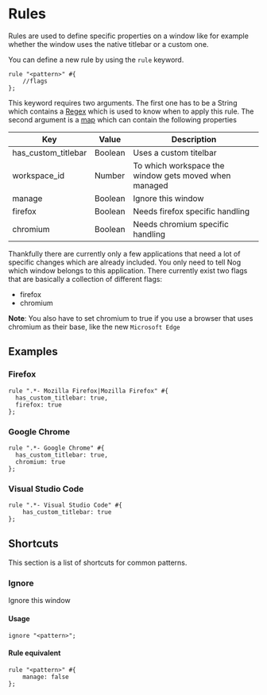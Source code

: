 # Rules

Rules are used to define specific properties on a window like for example whether the window uses the native titlebar or a custom one.

You can define a new rule by using the `rule` keyword.

```nog
rule "<pattern>" #{
    //flags
};
```

This keyword requires two arguments. The first one has to be a String which contains a [Regex]() which is used to know when to apply this rule. The second argument is a [map]() which can contain the following properties

| Key                 | Value   | Description                                           |
|---------------------|---------|-------------------------------------------------------|
| has_custom_titlebar | Boolean | Uses a custom titelbar                                |
| workspace_id        | Number  | To which workspace the window gets moved when managed |
| manage              | Boolean | Ignore this window                                    |
| firefox             | Boolean | Needs firefox specific handling                       |
| chromium            | Boolean | Needs chromium specific handling                      |

Thankfully there are currently only a few applications that need a lot of specific changes which are already included. You only need to tell Nog which window belongs to this application. There currently exist two flags that are basically a collection of different flags:

* firefox
* chromium

**Note**: You also have to set chromium to true if you use a browser that uses chromium as their base, like the new `Microsoft Edge`

## Examples

### Firefox

```nog
rule ".*- Mozilla Firefox|Mozilla Firefox" #{
  has_custom_titlebar: true,
  firefox: true
};
```

### Google Chrome

```nog
rule ".*- Google Chrome" #{
  has_custom_titlebar: true,
  chromium: true
};
```

### Visual Studio Code

```nog
rule ".*- Visual Studio Code" #{
    has_custom_titlebar: true
};
```

## Shortcuts

This section is a list of shortcuts for common patterns.

### Ignore

Ignore this window

#### Usage

```nog
ignore "<pattern>";
```

#### Rule equivalent

```nog
rule "<pattern>" #{
    manage: false
};
```